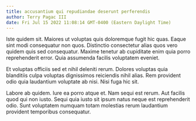 ```yaml
---
title: accusantium qui repudiandae deserunt perferendis
author: Terry Pagac III
date: Fri Jul 15 2022 11:08:14 GMT-0400 (Eastern Daylight Time)
---
```

Iste quidem sit. Maiores ut voluptas quis doloremque fugit hic quas. Eaque sint modi consequatur non quos. Distinctio consectetur alias quos vero quidem quis sed consequatur. Maxime tenetur ab cupiditate enim quia porro reprehenderit error. Quia assumenda facilis voluptatem eveniet.

 Et voluptas officiis sed et nihil deleniti rerum. Dolores voluptas quia blanditiis culpa voluptas dignissimos reiciendis nihil alias. Rem provident odio quia laudantium voluptate ab nisi. Nisi fuga hic sit.

 Labore ab quidem. Iure ea porro atque et. Nam sequi est rerum. Aut facilis quod qui non iusto. Sequi quia iusto sit ipsum natus neque est reprehenderit odio. Sunt voluptatem numquam totam molestias rerum laudantium provident temporibus consequatur.